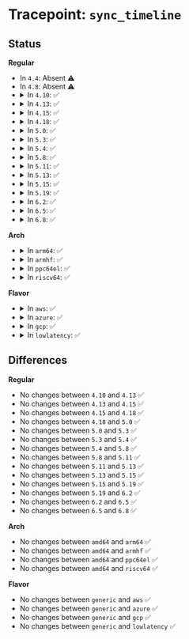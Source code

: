# Tracepoint: <code>sync_timeline</code>

## Status
<b>Regular</b>
<ul>
<li>
In <code>4.4</code>: Absent ⚠️
</li>
<li>
In <code>4.8</code>: Absent ⚠️
</li>
<li>
<details>
<summary>In <code>4.10</code>: ✅</summary>

Event:

```c
struct trace_event_raw_sync_timeline {
    struct trace_entry ent;
    u32 __data_loc_name;
    u32 value;
    char __data[0];
};
```
Function:

```c
void trace_event_raw_event_sync_timeline(void *__data, struct sync_timeline *timeline);
```
</details>
</li>
<li>
<details>
<summary>In <code>4.13</code>: ✅</summary>

Event:

```c
struct trace_event_raw_sync_timeline {
    struct trace_entry ent;
    u32 __data_loc_name;
    u32 value;
    char __data[0];
};
```
Function:

```c
void trace_event_raw_event_sync_timeline(void *__data, struct sync_timeline *timeline);
```
</details>
</li>
<li>
<details>
<summary>In <code>4.15</code>: ✅</summary>

Event:

```c
struct trace_event_raw_sync_timeline {
    struct trace_entry ent;
    u32 __data_loc_name;
    u32 value;
    char __data[0];
};
```
Function:

```c
void trace_event_raw_event_sync_timeline(void *__data, struct sync_timeline *timeline);
```
</details>
</li>
<li>
<details>
<summary>In <code>4.18</code>: ✅</summary>

Event:

```c
struct trace_event_raw_sync_timeline {
    struct trace_entry ent;
    u32 __data_loc_name;
    u32 value;
    char __data[0];
};
```
Function:

```c
void trace_event_raw_event_sync_timeline(void *__data, struct sync_timeline *timeline);
```
</details>
</li>
<li>
<details>
<summary>In <code>5.0</code>: ✅</summary>

Event:

```c
struct trace_event_raw_sync_timeline {
    struct trace_entry ent;
    u32 __data_loc_name;
    u32 value;
    char __data[0];
};
```
Function:

```c
void trace_event_raw_event_sync_timeline(void *__data, struct sync_timeline *timeline);
```
</details>
</li>
<li>
<details>
<summary>In <code>5.3</code>: ✅</summary>

Event:

```c
struct trace_event_raw_sync_timeline {
    struct trace_entry ent;
    u32 __data_loc_name;
    u32 value;
    char __data[0];
};
```
Function:

```c
void trace_event_raw_event_sync_timeline(void *__data, struct sync_timeline *timeline);
```
</details>
</li>
<li>
<details>
<summary>In <code>5.4</code>: ✅</summary>

Event:

```c
struct trace_event_raw_sync_timeline {
    struct trace_entry ent;
    u32 __data_loc_name;
    u32 value;
    char __data[0];
};
```
Function:

```c
void trace_event_raw_event_sync_timeline(void *__data, struct sync_timeline *timeline);
```
</details>
</li>
<li>
<details>
<summary>In <code>5.8</code>: ✅</summary>

Event:

```c
struct trace_event_raw_sync_timeline {
    struct trace_entry ent;
    u32 __data_loc_name;
    u32 value;
    char __data[0];
};
```
Function:

```c
void trace_event_raw_event_sync_timeline(void *__data, struct sync_timeline *timeline);
```
</details>
</li>
<li>
<details>
<summary>In <code>5.11</code>: ✅</summary>

Event:

```c
struct trace_event_raw_sync_timeline {
    struct trace_entry ent;
    u32 __data_loc_name;
    u32 value;
    char __data[0];
};
```
Function:

```c
void trace_event_raw_event_sync_timeline(void *__data, struct sync_timeline *timeline);
```
</details>
</li>
<li>
<details>
<summary>In <code>5.13</code>: ✅</summary>

Event:

```c
struct trace_event_raw_sync_timeline {
    struct trace_entry ent;
    u32 __data_loc_name;
    u32 value;
    char __data[0];
};
```
Function:

```c
void trace_event_raw_event_sync_timeline(void *__data, struct sync_timeline *timeline);
```
</details>
</li>
<li>
<details>
<summary>In <code>5.15</code>: ✅</summary>

Event:

```c
struct trace_event_raw_sync_timeline {
    struct trace_entry ent;
    u32 __data_loc_name;
    u32 value;
    char __data[0];
};
```
Function:

```c
void trace_event_raw_event_sync_timeline(void *__data, struct sync_timeline *timeline);
```
</details>
</li>
<li>
<details>
<summary>In <code>5.19</code>: ✅</summary>

Event:

```c
struct trace_event_raw_sync_timeline {
    struct trace_entry ent;
    u32 __data_loc_name;
    u32 value;
    char __data[0];
};
```
Function:

```c
void trace_event_raw_event_sync_timeline(void *__data, struct sync_timeline *timeline);
```
</details>
</li>
<li>
<details>
<summary>In <code>6.2</code>: ✅</summary>

Event:

```c
struct trace_event_raw_sync_timeline {
    struct trace_entry ent;
    u32 __data_loc_name;
    u32 value;
    char __data[0];
};
```
Function:

```c
void trace_event_raw_event_sync_timeline(void *__data, struct sync_timeline *timeline);
```
</details>
</li>
<li>
<details>
<summary>In <code>6.5</code>: ✅</summary>

Event:

```c
struct trace_event_raw_sync_timeline {
    struct trace_entry ent;
    u32 __data_loc_name;
    u32 value;
    char __data[0];
};
```
Function:

```c
void trace_event_raw_event_sync_timeline(void *__data, struct sync_timeline *timeline);
```
</details>
</li>
<li>
<details>
<summary>In <code>6.8</code>: ✅</summary>

Event:

```c
struct trace_event_raw_sync_timeline {
    struct trace_entry ent;
    u32 __data_loc_name;
    u32 value;
    char __data[0];
};
```
Function:

```c
void trace_event_raw_event_sync_timeline(void *__data, struct sync_timeline *timeline);
```
</details>
</li>
</ul>
<b>Arch</b>
<ul>
<li>
<details>
<summary>In <code>arm64</code>: ✅</summary>

Event:

```c
struct trace_event_raw_sync_timeline {
    struct trace_entry ent;
    u32 __data_loc_name;
    u32 value;
    char __data[0];
};
```
Function:

```c
void trace_event_raw_event_sync_timeline(void *__data, struct sync_timeline *timeline);
```
</details>
</li>
<li>
<details>
<summary>In <code>armhf</code>: ✅</summary>

Event:

```c
struct trace_event_raw_sync_timeline {
    struct trace_entry ent;
    u32 __data_loc_name;
    u32 value;
    char __data[0];
};
```
Function:

```c
void trace_event_raw_event_sync_timeline(void *__data, struct sync_timeline *timeline);
```
</details>
</li>
<li>
<details>
<summary>In <code>ppc64el</code>: ✅</summary>

Event:

```c
struct trace_event_raw_sync_timeline {
    struct trace_entry ent;
    u32 __data_loc_name;
    u32 value;
    char __data[0];
};
```
Function:

```c
void trace_event_raw_event_sync_timeline(void *__data, struct sync_timeline *timeline);
```
</details>
</li>
<li>
<details>
<summary>In <code>riscv64</code>: ✅</summary>

Event:

```c
struct trace_event_raw_sync_timeline {
    struct trace_entry ent;
    u32 __data_loc_name;
    u32 value;
    char __data[0];
};
```
Function:

```c
void trace_event_raw_event_sync_timeline(void *__data, struct sync_timeline *timeline);
```
</details>
</li>
</ul>
<b>Flavor</b>
<ul>
<li>
<details>
<summary>In <code>aws</code>: ✅</summary>

Event:

```c
struct trace_event_raw_sync_timeline {
    struct trace_entry ent;
    u32 __data_loc_name;
    u32 value;
    char __data[0];
};
```
Function:

```c
void trace_event_raw_event_sync_timeline(void *__data, struct sync_timeline *timeline);
```
</details>
</li>
<li>
<details>
<summary>In <code>azure</code>: ✅</summary>

Event:

```c
struct trace_event_raw_sync_timeline {
    struct trace_entry ent;
    u32 __data_loc_name;
    u32 value;
    char __data[0];
};
```
Function:

```c
void trace_event_raw_event_sync_timeline(void *__data, struct sync_timeline *timeline);
```
</details>
</li>
<li>
<details>
<summary>In <code>gcp</code>: ✅</summary>

Event:

```c
struct trace_event_raw_sync_timeline {
    struct trace_entry ent;
    u32 __data_loc_name;
    u32 value;
    char __data[0];
};
```
Function:

```c
void trace_event_raw_event_sync_timeline(void *__data, struct sync_timeline *timeline);
```
</details>
</li>
<li>
<details>
<summary>In <code>lowlatency</code>: ✅</summary>

Event:

```c
struct trace_event_raw_sync_timeline {
    struct trace_entry ent;
    u32 __data_loc_name;
    u32 value;
    char __data[0];
};
```
Function:

```c
void trace_event_raw_event_sync_timeline(void *__data, struct sync_timeline *timeline);
```
</details>
</li>
</ul>

## Differences
<b>Regular</b>
<ul>
<li>
No changes between <code>4.10</code> and <code>4.13</code> ✅
</li>
<li>
No changes between <code>4.13</code> and <code>4.15</code> ✅
</li>
<li>
No changes between <code>4.15</code> and <code>4.18</code> ✅
</li>
<li>
No changes between <code>4.18</code> and <code>5.0</code> ✅
</li>
<li>
No changes between <code>5.0</code> and <code>5.3</code> ✅
</li>
<li>
No changes between <code>5.3</code> and <code>5.4</code> ✅
</li>
<li>
No changes between <code>5.4</code> and <code>5.8</code> ✅
</li>
<li>
No changes between <code>5.8</code> and <code>5.11</code> ✅
</li>
<li>
No changes between <code>5.11</code> and <code>5.13</code> ✅
</li>
<li>
No changes between <code>5.13</code> and <code>5.15</code> ✅
</li>
<li>
No changes between <code>5.15</code> and <code>5.19</code> ✅
</li>
<li>
No changes between <code>5.19</code> and <code>6.2</code> ✅
</li>
<li>
No changes between <code>6.2</code> and <code>6.5</code> ✅
</li>
<li>
No changes between <code>6.5</code> and <code>6.8</code> ✅
</li>
</ul>
<b>Arch</b>
<ul>
<li>
No changes between <code>amd64</code> and <code>arm64</code> ✅
</li>
<li>
No changes between <code>amd64</code> and <code>armhf</code> ✅
</li>
<li>
No changes between <code>amd64</code> and <code>ppc64el</code> ✅
</li>
<li>
No changes between <code>amd64</code> and <code>riscv64</code> ✅
</li>
</ul>
<b>Flavor</b>
<ul>
<li>
No changes between <code>generic</code> and <code>aws</code> ✅
</li>
<li>
No changes between <code>generic</code> and <code>azure</code> ✅
</li>
<li>
No changes between <code>generic</code> and <code>gcp</code> ✅
</li>
<li>
No changes between <code>generic</code> and <code>lowlatency</code> ✅
</li>
</ul>
